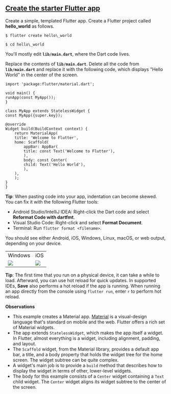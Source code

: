 [Create the starter Flutter app](#2)
----------------------------------------

Create a simple, templated Flutter app. Create a Flutter project called **hello\_world** as follows.

    $ flutter create hello\_world

    $ cd hello\_world

You'll mostly edit **`lib/main.dart`**, where the Dart code lives.

Replace the contents of **`lib/main.dart`**. Delete all the code from **`lib/main.dart`** and replace it with the following code, which displays "Hello World" in the center of the screen.

    import 'package:flutter/material.dart';

    void main() {
    runApp(const MyApp());
    }

    class MyApp extends StatelessWidget {
    const MyApp({super.key});

    @override
    Widget build(BuildContext context) {
        return MaterialApp(
        title: 'Welcome to Flutter',
        home: Scaffold(
            appBar: AppBar(
            title: const Text('Welcome to Flutter'),
            ),
            body: const Center(
            child: Text('Hello World'),
            ),
        ),
        );
    }
    }

**Tip**: When pasting code into your app, indentation can become skewed. You can fix it with the following Flutter tools:

*   Android Studio/IntelliJ IDEA: Right-click the Dart code and select **Reformat Code with dartfmt**.
*   Visual Studio Code: Right-click and select **Format Document**.
*   Terminal: Run `flutter format <filename>`.

You should see either Android, iOS, Windows, Linux, macOS, or web output, depending on your device.

|         |         | 
|:--------|:--------|
| Windows | iOS |
| ![](https://codelabs.developers.google.com/static/codelabs/first-flutter-app-pt1/img/5bfca6716bba2af1.png) | ![](https://codelabs.developers.google.com/static/codelabs/first-flutter-app-pt1/img/2e973d40d6e82114.png) |


**Tip**: The first time that you run on a physical device, it can take a while to load. Afterward, you can use hot reload for quick updates. In supported IDEs, **Save** also performs a hot reload if the app is running. When running an app directly from the console using `flutter run`, enter `r` to perform hot reload.

**Observations**

*   This example creates a Material app. [Material](https://material.io/guidelines/) is a visual-design language that's standard on mobile and the web. Flutter offers a rich set of Material widgets.
*   The app extends `StatelessWidget`, which makes the app itself a widget. In Flutter, almost everything is a widget, including alignment, padding, and layout.
*   The `Scaffold` widget, from the Material library, provides a default app bar, a title, and a body property that holds the widget tree for the home screen. The widget subtree can be quite complex.
*   A widget's main job is to provide a `build` method that describes how to display the widget in terms of other, lower-level widgets.
*   The body for this example consists of a `Center` widget containing a `Text` child widget. The `Center` widget aligns its widget subtree to the center of the screen.
